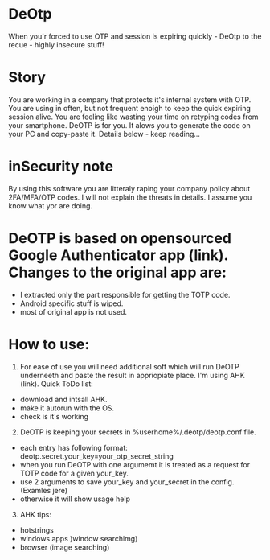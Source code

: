 # DeOtp
When you'r forced to use OTP and session is expiring quickly - DeOtp to the recue - highly insecure stuff!

# Story
You are working in a company that protects it's internal system with OTP. You are using in often, but not frequent enoigh to keep the quick expiring session alive. You are feeling like wasting your time on retyping codes from your smartphone.
DeOTP is for you. It alows you to generate the code on your PC and copy-paste it. Details below - keep reading...

# inSecurity note
By using this software you are litteraly raping your company policy about 2FA/MFA/OTP codes. I will not explain the threats in details. I assume you know what yor are doing.

# DeOTP is based on opensourced Google Authenticator app (link). Changes to the original app are:
- I extracted only the part responsible for getting the TOTP code.
- Android specific stuff is wiped.
- most of original app is not used.

# How to use:
1. For ease of use you will need additional soft which will run DeOTP underneeth and paste the result in appriopiate place. I'm using AHK (link). Quick ToDo list:
- download and intsall AHK. 
- make it autorun with the OS.
- check is it's working

2. DeOTP is keeping your secrets in %userhome%/.deotp/deotp.conf file.
- each entry has following format: deotp.secret.your_key=your_otp_secret_string
- when you run DeOTP with one argumemt it is treated as a request for TOTP code for a given your_key.
- use 2 arguments to save your_key and your_secret in the config. (Examles jere)
- otherwise it will show usage help

3. AHK tips:
- hotstrings
- windows apps )window searchimg)
- browser (image searching)
